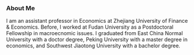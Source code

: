 ### About Me

I am an assistant professor in Economics at Zhejiang University of Finance & Economics. Before, I worked at Fudan University as a Postdoctoral Fellowship in macroecnomic issues. I graduated from East China Normal University with a doctor degree, Peking University with a master degree in economics, and Southwest Jiaotong University with a bachelor degree. 
